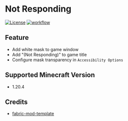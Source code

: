 # Not Responding

[![License](https://img.shields.io/github/license/Fallen-Breath/fabric-mod-template.svg)](http://www.gnu.org/licenses/lgpl-3.0.html)
[![workflow](https://github.com/Fallen-Breath/fabric-mod-template/actions/workflows/gradle.yml/badge.svg)](https://github.com/ZhuRuoLing/not-responding/actions/workflows/gradle.yml)

## Feature
- Add white mask to game window
- Add "(Not Responding)" to game title
- Configure mask transparency in `Accessibility Options`

## Supported Minecraft Version
- 1.20.4

## Credits
- [fabric-mod-template](https://github.com/Fallen-Breath/fabric-mod-template)
